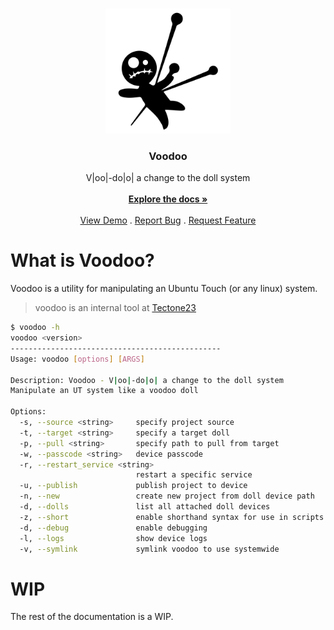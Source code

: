 <br/>
<p align="center">

  <img src="assets/logo.png" height=200>
  <h3 align="center">Voodoo</h3>

  <p align="center">
    V|oo|-do|o| a change to the doll system
    <br/>
    <br/>
    <a href="https://github.com/HUSKI3/Voodoo"><strong>Explore the docs »</strong></a>
    <br/>
    <br/>
    <a href="https://github.com/HUSKI3/Voodoo">View Demo</a>
    .
    <a href="https://github.com/HUSKI3/Voodoo/issues">Report Bug</a>
    .
    <a href="https://github.com/HUSKI3/Voodoo/issues">Request Feature</a>
  </p>
</p>

# What is Voodoo?
Voodoo is a utility for manipulating an Ubuntu Touch (or any linux) system.
> voodoo is an internal tool at [Tectone23](https://www.tectone23.com/)

```sh
$ voodoo -h
voodoo <version>
-----------------------------------------------
Usage: voodoo [options] [ARGS]

Description: Voodoo - V|oo|-do|o| a change to the doll system
Manipulate an UT system like a voodoo doll

Options:
  -s, --source <string>     specify project source
  -t, --target <string>     specify a target doll
  -p, --pull <string>       specify path to pull from target
  -w, --passcode <string>   device passcode
  -r, --restart_service <string>
                            restart a specific service
  -u, --publish             publish project to device
  -n, --new                 create new project from doll device path
  -d, --dolls               list all attached doll devices
  -z, --short               enable shorthand syntax for use in scripts
  -d, --debug               enable debugging
  -l, --logs                show device logs
  -v, --symlink             symlink voodoo to use systemwide
```

# WIP
The rest of the documentation is a WIP. 
